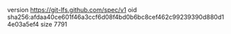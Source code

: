 version https://git-lfs.github.com/spec/v1
oid sha256:afdaa40ce601f46a3ccf6d08f4bd0b6bc8cef462c99239390d880d14e03a5ef4
size 7791
